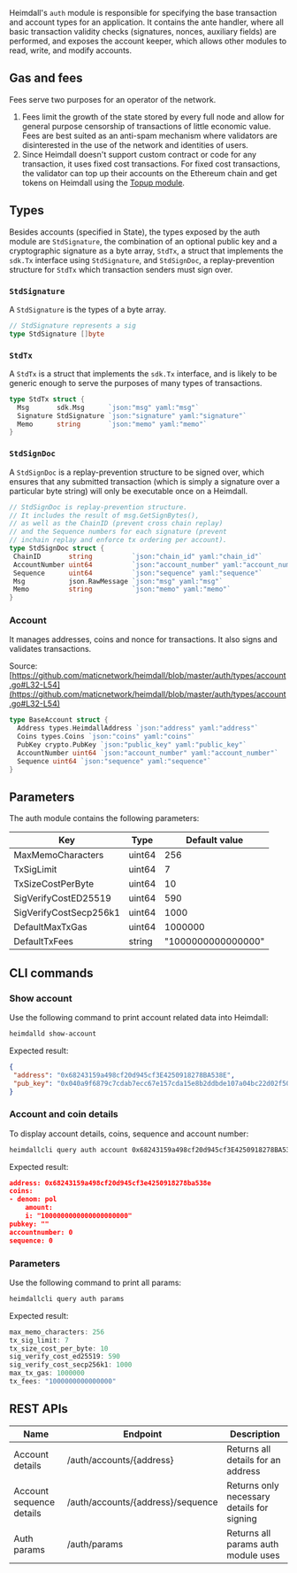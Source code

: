 Heimdall's `auth` module is responsible for specifying the base transaction and account types for an application. It contains the ante handler, where all basic transaction validity checks (signatures, nonces, auxiliary fields) are performed, and exposes the account keeper, which allows other modules to read, write, and modify accounts.

## Gas and fees

Fees serve two purposes for an operator of the network.

1. Fees limit the growth of the state stored by every full node and allow for general purpose censorship of transactions of little economic value. Fees are best suited as an anti-spam mechanism where validators are disinterested in the use of the network and identities of users.
2. Since Heimdall doesn't support custom contract or code for any transaction, it uses fixed cost transactions. For fixed cost transactions, the validator can top up their accounts on the Ethereum chain and get tokens on Heimdall using the [Topup module](topup.md).

## Types

Besides accounts (specified in State), the types exposed by the auth module are `StdSignature`, the combination of an optional public key and a cryptographic signature as a byte array, `StdTx`, a struct that implements the `sdk.Tx` interface using `StdSignature`, and `StdSignDoc`, a replay-prevention structure for `StdTx` which transaction senders must sign over.

### `StdSignature`

A `StdSignature` is the types of a byte array.

```go
// StdSignature represents a sig
type StdSignature []byte
```

### `StdTx`

A `StdTx` is a struct that implements the `sdk.Tx` interface, and is likely to be generic enough to serve the purposes of many types of transactions.

```go
type StdTx struct {
  Msg       sdk.Msg      `json:"msg" yaml:"msg"`
  Signature StdSignature `json:"signature" yaml:"signature"`
  Memo      string       `json:"memo" yaml:"memo"`
}
```

### `StdSignDoc`

A `StdSignDoc` is a replay-prevention structure to be signed over, which ensures that any submitted transaction (which is simply a signature over a particular byte string) will only be executable once on a Heimdall.

```go
// StdSignDoc is replay-prevention structure.
// It includes the result of msg.GetSignBytes(),
// as well as the ChainID (prevent cross chain replay)
// and the Sequence numbers for each signature (prevent
// inchain replay and enforce tx ordering per account).
type StdSignDoc struct {
 ChainID       string          `json:"chain_id" yaml:"chain_id"`
 AccountNumber uint64          `json:"account_number" yaml:"account_number"`
 Sequence      uint64          `json:"sequence" yaml:"sequence"`
 Msg           json.RawMessage `json:"msg" yaml:"msg"`
 Memo          string          `json:"memo" yaml:"memo"`
}
```

### Account

It manages addresses, coins and nonce for transactions. It also signs and validates transactions.

Source: [https://github.com/maticnetwork/heimdall/blob/master/auth/types/account.go#L32-L54](https://github.com/maticnetwork/heimdall/blob/master/auth/types/account.go#L32-L54)

```go
type BaseAccount struct {
  Address types.HeimdallAddress `json:"address" yaml:"address"`
  Coins types.Coins `json:"coins" yaml:"coins"`
  PubKey crypto.PubKey `json:"public_key" yaml:"public_key"`
  AccountNumber uint64 `json:"account_number" yaml:"account_number"`
  Sequence uint64 `json:"sequence" yaml:"sequence"`
}
```

## Parameters

The auth module contains the following parameters:

| Key                    | Type   | Default value      |
| ---------------------- | ------ | ------------------ |
| MaxMemoCharacters      | uint64 | 256                |
| TxSigLimit             | uint64 | 7                  |
| TxSizeCostPerByte      | uint64 | 10                 |
| SigVerifyCostED25519   | uint64 | 590                |
| SigVerifyCostSecp256k1 | uint64 | 1000               |
| DefaultMaxTxGas        | uint64 | 1000000            |
| DefaultTxFees          | string | "1000000000000000" |

## CLI commands

### Show account

Use the following command to print account related data into Heimdall:

```bash
heimdalld show-account
```

Expected result:

```json
{
 "address": "0x68243159a498cf20d945cf3E4250918278BA538E",
 "pub_key": "0x040a9f6879c7cdab7ecc67e157cda15e8b2ddbde107a04bc22d02f50032e393f6360a05e85c7c1ecd201ad30dfb886af12dd02b47e4463f6f0f6f94159dc9f10b8"
}
```

### Account and coin details

To display account details, coins, sequence and account number:

```bash
heimdallcli query auth account 0x68243159a498cf20d945cf3E4250918278BA538E --trust-node
```

Expected result:

```json
address: 0x68243159a498cf20d945cf3e4250918278ba538e
coins:
- denom: pol
    amount:
    i: "1000000000000000000000"
pubkey: ""
accountnumber: 0
sequence: 0
```

### Parameters

Use the following command to print all params:

```go
heimdallcli query auth params
```

Expected result:

```go
max_memo_characters: 256
tx_sig_limit: 7
tx_size_cost_per_byte: 10
sig_verify_cost_ed25519: 590
sig_verify_cost_secp256k1: 1000
max_tx_gas: 1000000
tx_fees: "1000000000000000"
```

## REST APIs

| Name                     | Endpoint                          | Description                                |
| ------------------------ | --------------------------------- | ------------------------------------------ |
| Account details          | /auth/accounts/{address}          | Returns all details for an address         |
| Account sequence details | /auth/accounts/{address}/sequence | Returns only necessary details for signing |
| Auth params              | /auth/params                      | Returns all params auth module uses        |
